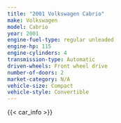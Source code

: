 ```yaml
---
title: "2001 Volkswagen Cabrio"
make: Volkswagen
model: Cabrio
year: 2001
engine-fuel-type: regular unleaded
engine-hp: 115
engine-cylinders: 4
transmission-type: Automatic
driven-wheels: Front wheel drive
number-of-doors: 2
market-category: N/A
vehicle-size: Compact
vehicle-style: Convertible
---
```


{{< car_info >}}
